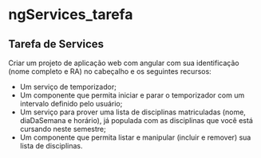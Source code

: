 # ngServices_tarefa

## Tarefa de Services

Criar um projeto de aplicação web com angular com sua identificação (nome
completo e RA) no cabeçalho e os seguintes recursos:

- Um serviço de temporizador;
- Um componente que permita iniciar e parar o temporizador com um
  intervalo definido pelo usuário;
- Um serviço para prover uma lista de disciplinas matriculadas (nome,
  diaDaSemana e horário), já populada com as disciplinas que você
  está cursando neste semestre;
- Um componente que permita listar e manipular (incluir e remover)
  sua lista de disciplinas.
